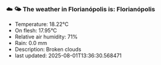 ### ☁️ 🌤️  The weather in Florianópolis is: Florianópolis

- Temperature: 18.22°C
- On flesh: 17.95°C
- Relative air humidity: 71%
- Rain: 0.0 mm
- Description: Broken clouds
- last updated: 2025-08-01T13:36:30.568471
